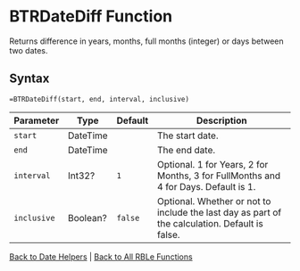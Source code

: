 # BTRDateDiff Function

Returns difference in years, months, full months (integer) or days between two dates.

## Syntax

```excel
=BTRDateDiff(start, end, interval, inclusive)
```

Parameter | Type | Default | Description
---|---|---|---
`start` | DateTime |  | The start date.
`end` | DateTime |  | The end date.
`interval` | Int32? | `1` | Optional.  1 for Years, 2 for Months, 3 for FullMonths and 4 for Days.  Default is 1.
`inclusive` | Boolean? | `false` | Optional.  Whether or not to include the last day as part of the calculation.  Default is false.

[Back to Date Helpers](Readme.md) | [Back to All RBLe Functions](/RBLe/Readme.md#function-documentation)
